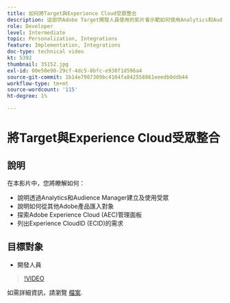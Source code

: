 ```yaml
---
title: 如何將Target與Experience Cloud受眾整合
description: 這部供Adobe Target開發人員使用的影片會示範如何使用Analytics和Audience Manager建立受眾。 觀看此影片的開發人員將可從其他Adobe產品匯入對象，熟悉Adobe Experience Cloud (AEC)管理員面板，並列出Experience CloudID (ECID)的需求。
role: Developer
level: Intermediate
topic: Personalization, Integrations
feature: Implementation, Integrations
doc-type: technical video
kt: 5392
thumbnail: 35152.jpg
exl-id: 00e50e90-29cf-4dc5-8bfc-e938f1d596a4
source-git-commit: 1b14e7987309bc4104fa842558861eeedb0ddb44
workflow-type: tm+mt
source-wordcount: '115'
ht-degree: 1%

---
```


# 將Target與Experience Cloud受眾整合

## 說明

在本影片中，您將瞭解如何：

* 說明透過Analytics和Audience Manager建立及使用受眾
* 說明如何從其他Adobe產品匯入對象
* 探索Adobe Experience Cloud (AEC)管理面板
* 列出Experience CloudID (ECID)的需求

## 目標對象

* 開發人員

>[!VIDEO](https://video.tv.adobe.com/v/35152/?quality=12)

如需詳細資訊，請瀏覽 [檔案](https://experienceleague.adobe.com/docs/target/using/integrate/mmp.html?lang=en).
